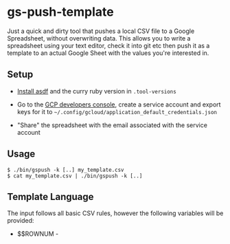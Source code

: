 # gs-push-template 

Just a quick and dirty tool that pushes a local CSV file to a Google Spreadsheet, without overwriting data.  This allows you to write a spreadsheet using your text editor, check it into git etc then push it as a template to an actual Google Sheet with the values you're interested in.

## Setup

* [Install asdf](https://asdf-vm.com/guide/getting-started.html) and the curry ruby version in `.tool-versions`


* Go to the [GCP developers console](https://console.cloud.google.com/projectselector2/apis/credentials?pli=1&supportedpurview=project), create a service account and export keys for it to `~/.config/gcloud/application_default_credentials.json`

* "Share" the spreadsheet with the email associated with the service account

## Usage

```
$ ./bin/gspush -k [..] my_template.csv
$ cat my_template.csv | ./bin/gspush -k [..]
```

## Template Language

The input follows all basic CSV rules, however the following variables will be provided:

* $$ROWNUM - 
